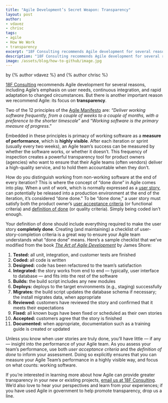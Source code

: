 ```yaml
---
title: "Agile Development’s Secret Weapon: Transparency"
layout: post
author:
- vdavez
- chrisc
tags:
- agile
- How We Work
- transparency
excerpt: "18F Consulting recommends Agile development for several reasons, including Agile’s emphasis on user needs, continuous integration, and rapid adaptation to changed circumstances. But there is another important reason we recommend Agile: its focus on transparency."
description: "18F Consulting recommends Agile development for several reasons, including Agile’s emphasis on user needs, continuous integration, and rapid adaptation to changed circumstances. But there is another important reason we recommend Agile: its focus on transparency."
image: /assets/blog/how-to-github/image.jpg
---
```


<p class="authors">
  by {% author vdavez %} and {% author chrisc %}
</p>

[18F Consulting](https://18f.gsa.gov/consulting) recommends Agile
development for several reasons, including Agile’s emphasis on user
needs, continuous integration, and rapid adaptation to changed
circumstances. But there is another important reason we recommend Agile:
its focus on **transparency**.

Two of the 12 principles of the [Agile
Manifesto](http://agilemanifesto.org/principles.html) are: *“Deliver
working software frequently, from a couple of weeks to a couple of
months, with a preference to the shorter timescale*” and “*Working
software is the primary measure of progress*.”

Embedded in these principles is primacy of working software as a
**measure of performance**, which is **highly visible**. After each
iteration or sprint (usually every two weeks), an Agile team’s success
can be measured by whether the software works, or whether it doesn’t.
This frequency of inspection creates a powerful transparency tool for
product owners (agencies) who want to ensure that their Agile teams
(often vendors) deliver a high-quality service, and to hold them
accountable when they don’t.

How do you distinguish working from non-working software at the end of
every iteration? This is where the concept of “done done” in Agile comes
into play. When a unit of work, which is normally expressed as a [user
story](http://guide.agilealliance.org/guide/user-stories.html), can
potentially be released into a production environment at the end of the
iteration, it’s considered “done done.” To be “done done,” a user story
must satisfy both the product owner’s [user acceptance
criteria](http://www.leadingagile.com/2014/09/acceptance-criteria/) (or
functional criteria) and [definition of
done](https://www.scrumalliance.org/community/articles/2008/september/what-is-definition-of-done-(dod))
(or quality criteria). Simply being coded isn’t enough.

Your definition of done should include everything required to make the
user story **completely done**. Creating (and maintaining) a checklist
of user-story-completion criteria is a great way to ensure your Agile
team understands what “done done” means. Here’s a sample checklist that
we’ve modified from the book [*The Art of Agile
Development*](http://www.jamesshore.com/Agile-Book/) by James Shore:

1.  **Tested:** all unit, integration, and customer tests are finished
2.  **Coded:** all code is written
3.  **Designed:** code has been refactored to the team’s satisfaction
4.  **Integrated:** the story works from end to end — typically, user interface to database — and fits into the rest of the software
5.  **Builds:** the build script includes any new modules
6.  **Deploys:** deploys to the target environments (e.g., staging) successfully
7.  **Migrates:** the build script updates the database schema if necessary; the install migrates data, when appropriate
8.  **Reviewed:** customers have reviewed the story and confirmed that it meets their expectations
9.  **Fixed:** all known bugs have been fixed or scheduled as their own stories
10. **Accepted:** customers agree that the story is finished
11. **Documented:** when appropriate, documentation such as a training guide is created or updated

Unless you know when user stories are truly done, you’ll have little —
if any — insight into the performance of your Agile team. As you assess
your team’s performance, use both *user acceptance criteria* and the
*definition of done* to inform your assessment. Doing so explicitly
ensures that you can measure your Agile Team’s performance in a highly
visible way, and focus on what counts: working software.

If you’re interested in learning more about how Agile can provide
greater transparency in your new or existing projects, [email us at 18F
Consulting](mailto:18fc@gsa.gov). We’d also love to hear your
perspectives and learn from your experiences; if you have used Agile in
government to help promote transparency, drop us a line.
